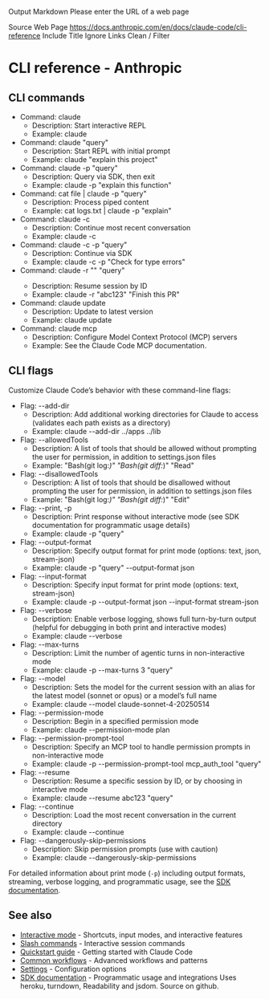 Output Markdown
Please enter the URL of a web page

Source Web Page
https://docs.anthropic.com/en/docs/claude-code/cli-reference
Include Title
Ignore Links
Clean / Filter
# CLI reference - Anthropic
CLI commands
------------



* Command: claude
  * Description: Start interactive REPL
  * Example: claude
* Command: claude "query"
  * Description: Start REPL with initial prompt
  * Example: claude "explain this project"
* Command: claude -p "query"
  * Description: Query via SDK, then exit
  * Example: claude -p "explain this function"
* Command: cat file | claude -p "query"
  * Description: Process piped content
  * Example: cat logs.txt | claude -p "explain"
* Command: claude -c
  * Description: Continue most recent conversation
  * Example: claude -c
* Command: claude -c -p "query"
  * Description: Continue via SDK
  * Example: claude -c -p "Check for type errors"
* Command: claude -r "<session-id>" "query"
  * Description: Resume session by ID
  * Example: claude -r "abc123" "Finish this PR"
* Command: claude update
  * Description: Update to latest version
  * Example: claude update
* Command: claude mcp
  * Description: Configure Model Context Protocol (MCP) servers
  * Example: See the Claude Code MCP documentation.


CLI flags
---------

Customize Claude Code’s behavior with these command-line flags:



* Flag: --add-dir
  * Description: Add additional working directories for Claude to access (validates each path exists as a directory)
  * Example: claude --add-dir ../apps ../lib
* Flag: --allowedTools
  * Description: A list of tools that should be allowed without prompting the user for permission, in addition to settings.json files
  * Example: "Bash(git log:*)" "Bash(git diff:*)" "Read"
* Flag: --disallowedTools
  * Description: A list of tools that should be disallowed without prompting the user for permission, in addition to settings.json files
  * Example: "Bash(git log:*)" "Bash(git diff:*)" "Edit"
* Flag: --print, -p
  * Description: Print response without interactive mode (see SDK documentation for programmatic usage details)
  * Example: claude -p "query"
* Flag: --output-format
  * Description: Specify output format for print mode (options: text, json, stream-json)
  * Example: claude -p "query" --output-format json
* Flag: --input-format
  * Description: Specify input format for print mode (options: text, stream-json)
  * Example: claude -p --output-format json --input-format stream-json
* Flag: --verbose
  * Description: Enable verbose logging, shows full turn-by-turn output (helpful for debugging in both print and interactive modes)
  * Example: claude --verbose
* Flag: --max-turns
  * Description: Limit the number of agentic turns in non-interactive mode
  * Example: claude -p --max-turns 3 "query"
* Flag: --model
  * Description: Sets the model for the current session with an alias for the latest model (sonnet or opus) or a model’s full name
  * Example: claude --model claude-sonnet-4-20250514
* Flag: --permission-mode
  * Description: Begin in a specified permission mode
  * Example: claude --permission-mode plan
* Flag: --permission-prompt-tool
  * Description: Specify an MCP tool to handle permission prompts in non-interactive mode
  * Example: claude -p --permission-prompt-tool mcp_auth_tool "query"
* Flag: --resume
  * Description: Resume a specific session by ID, or by choosing in interactive mode
  * Example: claude --resume abc123 "query"
* Flag: --continue
  * Description: Load the most recent conversation in the current directory
  * Example: claude --continue
* Flag: --dangerously-skip-permissions
  * Description: Skip permission prompts (use with caution)
  * Example: claude --dangerously-skip-permissions


For detailed information about print mode (`-p`) including output formats, streaming, verbose logging, and programmatic usage, see the [SDK documentation](https://docs.anthropic.com/en/docs/claude-code/sdk).

See also
--------

*   [Interactive mode](https://docs.anthropic.com/en/docs/claude-code/interactive-mode) - Shortcuts, input modes, and interactive features
*   [Slash commands](https://docs.anthropic.com/en/docs/claude-code/slash-commands) - Interactive session commands
*   [Quickstart guide](https://docs.anthropic.com/en/docs/claude-code/quickstart) - Getting started with Claude Code
*   [Common workflows](https://docs.anthropic.com/en/docs/claude-code/common-workflows) - Advanced workflows and patterns
*   [Settings](https://docs.anthropic.com/en/docs/claude-code/settings) - Configuration options
*   [SDK documentation](https://docs.anthropic.com/en/docs/claude-code/sdk) - Programmatic usage and integrations
Uses heroku, turndown, Readability and jsdom. Source on github.